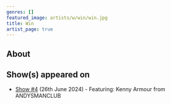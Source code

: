 ```yaml
---
genres: []
featured_image: artists/w/win/win.jpg
title: Win
artist_page: true
---
```

## About



## Show(s) appeared on

- [Show #4](/shows/featuring-kenny-armour-from-andysmanclub/) (26th June 2024) - Featuring: Kenny Armour from ANDYSMANCLUB

